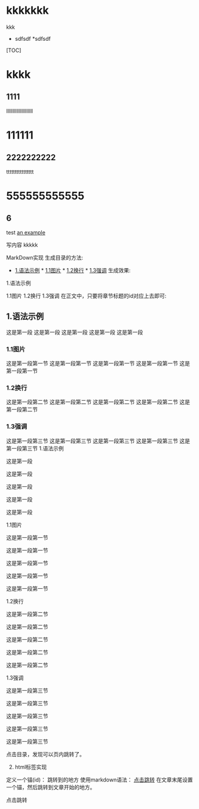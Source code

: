 
# kkkkkkk

kkk

* sdfsdf
*sdfsdf


[TOC]

kkkk
=========
1111
---------
lllllllllllllllllllll


111111
===========
2222222222
---------------
tttttttttttttttt

555555555555
==============
6
-------------
test
[an example][id] 

[id]: http://example.com/  "Optional Title Here"

<ul id="tree" class="ztree"></ul><article class='markdown-body'>
写内容 
kkkkk
</article>
<script type="text/javascript" src="http://i5ting.github.io/git-quick-start/preview/js/jquery-1.10.2.min.js"></script><script type="text/javascript" src="http://i5ting.github.io/git-quick-start/preview/js/jquery.ztree.all-3.5.min.js"></script><script type="text/javascript" src="http://i5ting.github.io/git-quick-start/preview/js/jquery.ztree_toc.js"></script>
<SCRIPT type="text/javascript" > <!-- $(document).ready(function(){ $('#tree').ztree_toc({ is_auto_number:true, documment_selector:'.markdown-body', ztreeStyle: { width:'260px', overflow: 'auto', position: 'fixed', 'z-index': 2147483647, border: '0px none', left: '0px', top: '0px' } }); }); //--> </SCRIPT> 

MarkDown实现
生成目录的方法:

* [1.语法示例](#1) * [1.1图片](#1.1) * [1.2换行](#1.2) * [1.3强调](#1.3)
生成效果:

1.语法示例

1.1图片
1.2换行
1.3强调
在正文中，只要将章节标题的id对应上去即可:

<h2 id="1">1.语法示例</h2> 这是第一段 这是第一段 这是第一段 这是第一段 这是第一段 <h3 id="1.1">1.1图片</h3> 这是第一段第一节 这是第一段第一节 这是第一段第一节 这是第一段第一节 这是第一段第一节 <h3 id="1.2">1.2换行</h3> 这是第一段第二节 这是第一段第二节 这是第一段第二节 这是第一段第二节 这是第一段第二节 <h3 id="1.3">1.3强调</h3> 这是第一段第三节 这是第一段第三节 这是第一段第三节 这是第一段第三节 这是第一段第三节
1.语法示例

这是第一段

这是第一段

这是第一段

这是第一段

这是第一段

1.1图片

这是第一段第一节

这是第一段第一节

这是第一段第一节

这是第一段第一节

这是第一段第一节

1.2换行

这是第一段第二节

这是第一段第二节

这是第一段第二节

这是第一段第二节

这是第一段第二节

1.3强调

这是第一段第三节

这是第一段第三节

这是第一段第三节

这是第一段第三节

这是第一段第三节

点击目录，发现可以页内跳转了。

2. html标签实现

定义一个锚(id)： <span id="jump">跳转到的地方</span>
使用markdown语法： [点击跳转](#jump)
在文章末尾设置一个锚，然后跳转到文章开始的地方。

点击跳转
